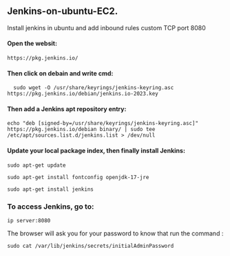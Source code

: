 ## Jenkins-on-ubuntu-EC2.
Install jenkins in ubuntu and   add inbound rules  custom TCP port 8080
#### Open the websit:
```
https://pkg.jenkins.io/
```
#### Then click on debain and write cmd:
```
  sudo wget -O /usr/share/keyrings/jenkins-keyring.asc https://pkg.jenkins.io/debian/jenkins.io-2023.key
```
#### Then add a Jenkins apt repository entry:
```
echo "deb [signed-by=/usr/share/keyrings/jenkins-keyring.asc]"  https://pkg.jenkins.io/debian binary/ | sudo tee  /etc/apt/sources.list.d/jenkins.list > /dev/null
```
#### Update your local package index, then finally install Jenkins:
```
sudo apt-get update
```
```
sudo apt-get install fontconfig openjdk-17-jre
```
```
sudo apt-get install jenkins
```
### To access Jenkins, go to:
```
ip server:8080
```
The browser will ask you for your password to know that run the command :
```
sudo cat /var/lib/jenkins/secrets/initialAdminPassword
```




